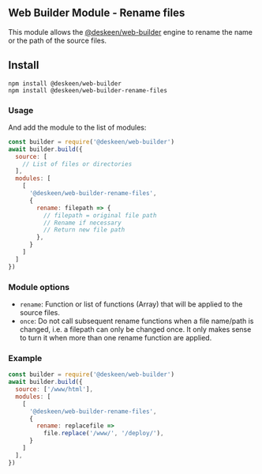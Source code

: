 ## Web Builder Module - Rename files

This module allows the [@deskeen/web-builder](https://github.com/deskeen/web-builder) engine to rename the name or the path of the source files.

## Install

```
npm install @deskeen/web-builder
npm install @deskeen/web-builder-rename-files
```

### Usage

And add the module to the list of modules: 

```javascript
const builder = require('@deskeen/web-builder')
await builder.build({
  source: [
    // List of files or directories
  ],
  modules: [
    [
      '@deskeen/web-builder-rename-files',
      {
        rename: filepath => {
          // filepath = original file path
          // Rename if necessary
          // Return new file path
        },
      }
    ]
  ]
})
```

### Module options

- `rename`: Function or list of functions (Array) that will be applied to the source files.
- `once`: Do not call subsequent rename functions when a file name/path is changed, i.e. a filepath can only be changed once. It only makes sense to turn it when more than one rename function are applied.


### Example

```javascript
const builder = require('@deskeen/web-builder')
await builder.build({
  source: ['/www/html'],
  modules: [
    [
      '@deskeen/web-builder-rename-files',
      {
        rename: replacefile =>
          file.replace('/www/', '/deploy/'),
      }
    ]
  ],
})
```

